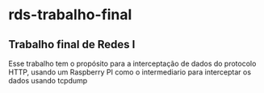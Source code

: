 # rds-trabalho-final

<h2>Trabalho final de Redes I</h2>

Esse trabalho tem o propósito para a interceptação de dados do protocolo HTTP, usando um Raspberry PI como o intermediario para interceptar os dados usando tcpdump
